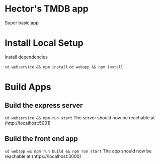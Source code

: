 # Hector's TMDB app #
Super basic app

# Install Local Setup

Install dependencies

`cd webservice && npm install`
`cd webapp && npm install`

# Build Apps

## Build the express server

`cd webservice && npm run start`
The server should now be reachable at (http://localhost:5001)

## Build the front end app

`cd webapp && npm run build && npm run start`
The app should now be reachable at (https://localhost:3000)

